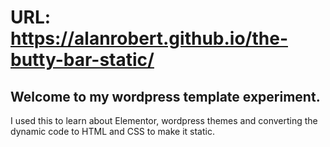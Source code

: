 # URL: https://alanrobert.github.io/the-butty-bar-static/

## Welcome to my wordpress template experiment. 

I used this to learn about Elementor, wordpress themes and converting the dynamic code to HTML and CSS to make it static. 

